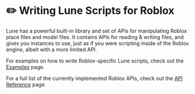 <!-- markdownlint-disable MD033 -->
<!-- markdownlint-disable MD026 -->

# ✏️ Writing Lune Scripts for Roblox

Lune has a powerful built-in library and set of APIs for manipulating Roblox place files and model files. It contains APIs for reading & writing files, and gives you instances to use, just as if you were scripting inside of the Roblox engine, albeit with a more limited API.

For examples on how to write Roblox-specific Lune scripts, check out the [Examples](https://github.com/filiptibell/lune/wiki/Roblox---Examples) page.

For a full list of the currently implemented Roblox APIs, check out the [API Reference](https://github.com/filiptibell/lune/wiki/Roblox---API-Reference) page.
